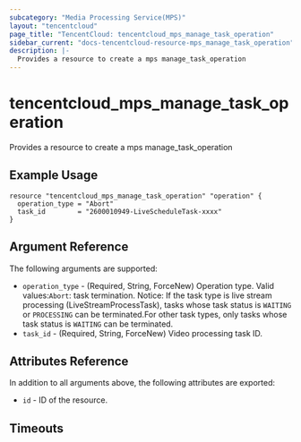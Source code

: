 ```yaml
---
subcategory: "Media Processing Service(MPS)"
layout: "tencentcloud"
page_title: "TencentCloud: tencentcloud_mps_manage_task_operation"
sidebar_current: "docs-tencentcloud-resource-mps_manage_task_operation"
description: |-
  Provides a resource to create a mps manage_task_operation
---
```


# tencentcloud_mps_manage_task_operation

Provides a resource to create a mps manage_task_operation

## Example Usage

```hcl
resource "tencentcloud_mps_manage_task_operation" "operation" {
  operation_type = "Abort"
  task_id        = "2600010949-LiveScheduleTask-xxxx"
}
```

## Argument Reference

The following arguments are supported:

* `operation_type` - (Required, String, ForceNew) Operation type. Valid values:`Abort`: task termination. Notice: If the task type is live stream processing (LiveStreamProcessTask), tasks whose task status is `WAITING` or `PROCESSING` can be terminated.For other task types, only tasks whose task status is `WAITING` can be terminated.
* `task_id` - (Required, String, ForceNew) Video processing task ID.

## Attributes Reference

In addition to all arguments above, the following attributes are exported:

* `id` - ID of the resource.



## Timeouts

<no value>



